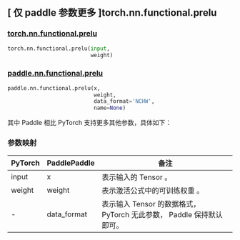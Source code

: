 ## [ 仅 paddle 参数更多 ]torch.nn.functional.prelu

### [torch.nn.functional.prelu](https://pytorch.org/docs/stable/generated/torch.nn.functional.prelu.html?highlight=prelu#torch.nn.functional.prelu)

```python
torch.nn.functional.prelu(input,
                          weight)
```

### [paddle.nn.functional.prelu](https://www.paddlepaddle.org.cn/documentation/docs/zh/develop/api/paddle/nn/functional/prelu_cn.html)

```python
paddle.nn.functional.prelu(x,
                           weight,
                           data_format='NCHW',
                           name=None)
```

其中 Paddle 相比 PyTorch 支持更多其他参数，具体如下：

### 参数映射

| PyTorch       | PaddlePaddle | 备注                                                   |
| ------------- | ------------ | ------------------------------------------------------ |
| input           | x           | 表示输入的 Tensor 。               |
| weight           |  weight           | 表示激活公式中的可训练权重 。               |
| -           |  data_format           | 表示输入 Tensor 的数据格式， PyTorch 无此参数， Paddle 保持默认即可。               |
